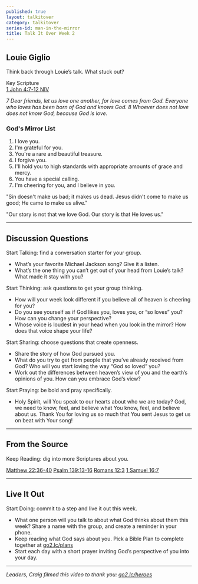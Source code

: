 ```yaml
---
published: true
layout: talkitover
category: talkitover
series-id: man-in-the-mirror
title: Talk It Over Week 2
---
```


## Louie Giglio
<p class="lead">Think back through Louie’s talk. What stuck out?</p> 

Key Scripture  
[1 John 4:7-12 NIV](https://www.bible.com/bible/111/1jo.4.7-12.niv)

_7 Dear friends, let us love one another, for love comes from God. Everyone who loves has been born
of God and knows God. 8 Whoever does not love does not know God, because God is love._

### God's Mirror List

1. I love you.
2. I'm grateful for you.
3. You're a rare and beautiful treasure.
4. I forgive you.
5. I'll hold you to high standards with appropriate amounts of grace and mercy.
6. You have a special calling.
7. I'm cheering for you, and I believe in you.

"Sin doesn't make us bad; it makes us dead. Jesus didn't come to make us good; He came to make us alive."

"Our story is not that we love God. Our story is that He loves us."

* * *

## Discussion Questions
<p class="lead">Start Talking: find a conversation starter for your group.</p> 

* What’s your favorite Michael Jackson song? Give it a listen. 
* What’s the one thing you can’t get out of your head from Louie’s talk? What made it stay with you?  

<p class="lead">Start Thinking: ask questions to get your group thinking.</p> 

* How will your week look different if you believe all of heaven is cheering for you?
* Do you see yourself as if God likes you, loves you, or “so loves” you? How can you change your perspective?
* Whose voice is loudest in your head when you look in the mirror? How does that voice shape your life? 

<p class="lead">Start Sharing: choose questions that create openness.</p> 

* Share the story of how God pursued you.
* What do you try to get from people that you’ve already received from God? Who will you start loving the way “God so loved” you?
* Work out the differences between heaven’s view of you and the earth’s opinions of you. How can you embrace God’s view?

<p class="lead">Start Praying: be bold and pray specifically.</p> 

* Holy Spirit, will You speak to our hearts about who we are today? God, we need to know, feel, and believe what You know, feel, and believe about us. Thank You for loving us so much that You sent Jesus to get us on beat with Your song!

* * *

## From the Source
<p class="lead">Keep Reading: dig into more Scriptures about you.</p>

[Matthew 22:36-40](https://www.bible.com/bible/111/mat.22.36-40.niv) [Psalm 139:13-16](https://www.bible.com/bible/111/psa.139.13-16.niv) [Romans 12:3](https://www.bible.com/bible/111/rom.12.3.niv) [1 Samuel 16:7](https://www.bible.com/bible/111/1sa.16.7.niv)

* * *

## Live It Out
<p class="lead">Start Doing: commit to a step and live it out this week.</p>

* What one person will you talk to about what God thinks about them this week? Share a name with the group, and create a reminder in your phone.
* Keep reading what God says about you. Pick a Bible Plan to complete together at [go2.lc/plans](http://go2.lc/plans)
* Start each day with a short prayer inviting God’s perspective of you into your day.

* * *

_Leaders, Craig filmed this video to thank you: [go2.lc/heroes](http://leaders.lifechurch.tv/you-are-the-heroes/)_
